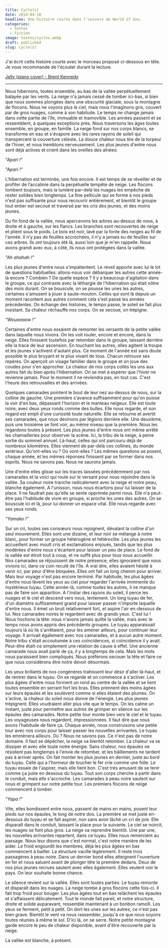 ```yaml
---
title: Cycle(s)
date: 2014-04-10
headline: Une histoire courte dans l'univers de World of Goo.
categories:
  - textes
  - fiction
image: textes/cycles.webp
draft: published
slug: cycle(s)
---
```


J'ai écrit cette histoire courte avec le morceau proposé ci-dessous en tête. Je vous recommande de l'écouter durant la lecture.

[Jelly (piano cover) - Brent Kennedy](https://www.youtube.com/watch?v=S_jWznWa5aQ)

---

Nous hibernons, toutes ensemble, au bas de la vallée perpétuellement balayée par les vents. La neige n'a jamais cessé de tomber ici-bas, si bien que nous sommes plongées dans une obscurité glaciale, sous la montagne de flocons. Nous ne voyons plus le ciel, mais nous l'imaginons gris, couvert par de gros nuages, comme à son habitude. Le temps ne change jamais dans cette partie de l'île, immuable et inamovible. Les années passent et se ressemblent, à quelques exceptions près. Nous traversons les âges toutes ensemble, en groupe, en famille. La neige fond sur nos corps blancs, se transforme en eau et s'évapore avec les rares rayons de soleil qui transpercent la couverture céleste. La douce chaleur nous tire de la torpeur de l'hiver, et nous tremblons nerveusement. Les plus jeunes d'entre nous sont déjà actives et crient dans les oreilles des aînées:

*"Apari !"*

*"Apari !"*

L'hibernation est terminée, une fois encore. Il est temps de se réveiller et de profiter de l’accalmie dans la perpétuelle tempête de neige. Les flocons tombent toujours, mais la lumière par-delà les nuages les empêche de rester solides bien longtemps. La fine pellicule qui se forme à nos pieds n'est pas suffisante pour nous recouvrir entièrement, et bientôt le groupe tout entier est secoué et traversé par les cris des jeunes, et des moins jeunes.

Du fin fond de la vallée, nous apercevons les arbres au-dessus de nous, à droite et à gauche, sur les flancs. Les branches sont recouvertes de neige et plient sous le poids. Le bois est noir, lavé par la fonte des neiges au fil de l'année. Il n'y pas de feuilles accrochées, il n'y a jamais eu de feuilles sur ces arbres. Ils ont toujours été là, aussi loin que je m'en rappelle. Nous avons grandi avec eux, à côté, ils nous ont protégées dans la vallée.

*"Ah ahahah !"*

Les plus jeunes d'entre nous s'impatientent. Le réveil apporte avec lui le lot de questions habituelles: allons-nous voir débarquer les autres cette année-là encore ? Combien ? De quelle espèce ? Il y a beaucoup d'agitation dans le groupe, ce qui contraste avec la léthargie de l'hibernation qui était nôtre des mois durant. On se bouscule, on se pousse les unes les autres, certaines s'amusent à jouer à saute-mouton. Celles qui sont là depuis un moment racontent aux autres comment cela s'est passé les années précédentes. On échange des histoires, le temps passe, le soleil se fait plus insistant. Sa chaleur réchauffe nos corps. On se secoue, on trépigne.

*"Wouaaaaw !"*

Certaines d'entre nous essaient de remonter les versants de la petite vallée dans laquelle nous vivons. On les voit rouler, encore et encore, dans la neige. Elles finissent toutefois par retomber dans le groupe, laissant derrière elle la trace de leur ascension. En touchant les autres, elles agitent la troupe et les jeunes s'activent d'autant plus. Ce moment de l'année est sans doute possible le plus bruyant et le plus vivant de tous. Chacun retrouve ses repères. On aperçoit un visage familier dans le groupe et on joue des coudes pour s'en approcher. La chaleur de nos corps collés les uns aux autres fait du bien après l'hibernation. On se met à espérer que l'hiver ne revienne jamais. Pour le moment il ne reviendra pas, en tout cas. C'est l'heure des retrouvailles et des arrivées.

Quelques camarades pointent le bout de leur nez au-dessus de nous, sur la colline de gauche. Une première s'avance suffisamment pour qu'on puisse la voir d'en bas, dépassant l'horizon et le manteau neigeux. Elle est toute noire, avec deux yeux ronds comme des bulles. Elle nous regarde, et son regard est empli d'une curiosité toute naturelle. Elle se retourne et avertit ses camarades, que nous devinons par légions derrière elle. Une deuxième, puis une troisième se font voir, au même niveau que la première. Nous les regardons toutes à présent. Les plus jeunes d'entre nous ont même arrêté les chamailleries pour observer la scène. Ici, la tribu de la neige, à peine sortie du sommeil annuel. Là-haut, celles qui ont parcouru déjà de nombreux kilomètres. Elles viennent de par-delà ces collines, du monde extérieur. Qu'ont-elles vu ? Où vont-elles ? Les mêmes questions se posent, chaque année, et les mêmes réponses finissent par se former dans nos esprits. Nous ne savons pas. Nous ne saurons jamais.

Une d'entre elles glisse sur les traces laissées précédemment par nos camarades et la voici qui roule sur le versant pour nous rejoindre dans la vallée. Sa couleur noire tranche radicalement avec la neige et notre peau, blanche également. A l'unisson, nous nous écartons pour lui laisser de la place. Il ne faudrait pas qu'elle se sente opprimée parmi nous. Elle n'a peut-être pas l'habitude de vivre en groupe, si proche les unes des autres. On se bouscule ici et là, pour lui donner un espace vital. Elle nous regarde avec ses yeux ronds.

*"Yamako !"*

Sur un cri, toutes ses consœurs nous rejoignent, dévalant la colline d'un seul mouvement. Elles sont une dizaine, et leur noir se mélange à notre blanc, pour former un groupe hétérogène et hétéroclite. Les plus jeunes les accueillent avec moult cris et exclamations enjoués, tandis que les plus modérées d'entre nous s'écartent pour laisser un peu de place. Le fond de la vallée est étroit tout à coup, et ne suffit plus pour tous nous accueillir. Nos camarades se réjouissent de notre présence; elles ignoraient que nous vivions ici, dans ce coin reculé de l'île. A vrai dire, elles avaient hésité à venir ici, par peur d'être bloquées. Elles ont fait un long chemin pour arriver. Mais leur voyage n'est pas encore terminé. Par habitude, les plus âgées d'entre nous lèvent les yeux au ciel pour regarder l'arrivée imminente du mystérieux tuyau. Cette année-là, comme toutes les autres, il ne manque pas de faire son apparition. A l'instar des rayons du soleil, il perce les nuages et le ciel et descend vers nous, lentement. Un long tuyau de fer, d'un diamètre suffisamment grand pour laisser passer n'importe laquelle d'entre nous. Il émet un bruit relativement fort, et aspire l'air en-dessous de lui. Nos camarades noires le regardent avec de grands yeux. C'est lui ! Nous hochons la tête: nous n'avons jamais quitté la vallée, mais avec le temps nous avons appris des précédents groupes. Le tuyau apparaissait toujours là où ils s'arrêtaient, pour les amener ailleurs, pour continuer leur voyage. Il arrivait également avec nos camarades, et à aucun autre moment. Notre tribu s'était accoutumée à ces coïncidences, si coïncidence il y avait. Peut-être était-ce simplement une relation de cause à effet. Une ancienne camarade nous avait parlé de ça, il y a longtemps de cela. Mais les mots nous paraissent bien compliqués. Nous préférons secouer la tête et faire ce que nous considérons être notre devoir désormais.

Les yeux brillants de nos congénères trahissent leur désir d'aller là-haut, et de rentrer dans le tuyau. On se regarde et on commence à s'activer. Les plus âgées d'entre nous forment un rond au centre de la vallée et se lient toutes ensemble en serrant fort les bras. Elles prennent des moins âgées sur leurs épaules et les soulèvent comme si elles étaient des plumes. On s'active, la chaleur du soleil nous donne de l'énergie. Les plus jeunes trépignent. Elles voudraient aller plus vite que le temps. On les calme un instant, juste pour permettre aux autres de grimper en silence sur les épaules des camarades. Notre petite tour monte bien vers le ciel et le tuyau. Les voyageuses nous regardent, impressionnées. Il faut dire que nous avons l'habitude de faire ça. Chaque année, nous construisons une petite tour avec nos corps pour laisser passer les nouvelles arrivantes. Le tuyau les emmènera ailleurs. Où ? Nous ne savons pas. Ce n'est pas de notre domaine. Il faut se dépêcher, la neige va bientôt retomber. La chaleur va se dissiper et avec elle toute notre énergie. Sans chaleur, nos épaules ne résistent pas longtemps à l'envie de retomber, et les bâillements ne tardent pas à arriver après. On fait monter les plus jeunes en dernier, juste au bord du tuyau. Celle qui a l'honneur de toucher le fer crie comme une folle. Le tuyau essaie de l'aspirer, mais elle tient bon. C'est très amusant de se tenir comme ça juste en dessous du tuyau. Tout son corps cherche à partir dans le conduit, mais elle s'accroche. Les camarades à peau noire sautent sur nous et grimpent sur notre petite tour. Les premiers flocons de neige commencent à tomber.

*"Yapa !"*

Vite, elles bondissent entre nous, passent de mains en mains, posent leur pieds sur nos épaules, le long de notre dos. La première se met juste en-dessous du tuyau et se fait aspirer, non sans avoir lâché un cri de joie. Elle disparaît dans le conduit, laissant la place pour la suivante. Le ciel se noircit, les nuages se font plus gros. La neige va reprendre bientôt. Une par une, les nouvelles arrivantes repartent, dans ce tuyau. Elles nous remercient au passage. Nous leur disons que c'est normal, c'est notre manière de les aider. Le froid engourdit les membres, déjà les plus âgées en bas commencent à bailler. La structure vacille légèrement. Il reste trois passagères à peau noire. Dans un dernier bond elles atteignent l'ouverture en fer et nous saluent avant de plonger tête la première dedans. Deux de nos plus jeunes recrues sautent avec elles également. Elles veulent voir le pays. On leur souhaite bonne chance.

Le silence revient sur la vallée. Elles sont toutes parties. Le tuyau remonte et disparaît dans les nuages. La neige tombe à gros flocons cette fois-ci. Il fait trop froid pour bouger. Les plus âgées tout en bas relâchent les épaules et s'affaissent délicatement. Tout le monde fait pareil, et notre structure, droite et solide auparavant, ressemble maintenant à un bonbon ramolli. Les yeux se ferment, petit à petit. On dort les unes sur les autres, ce n'est pas bien grave. Bientôt le vent va nous rassembler, jusqu'à ce que nous soyons toutes réunies à même le sol. D'ici là, on se serre. Notre petite montagne garde encore le peu de chaleur disponible, avant d'être recouverte par la neige.

La vallée est blanche, à présent. 
